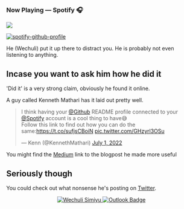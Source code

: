 ### Now Playing — Spotify 🎧
<p>
<a href=”https://spotify-github-profile.vercel.app/api/view.svg?uid=i6vpv13n5xurcojf7j62bj940&redirect=true">
<img src=”https://spotify-github-profile.vercel.app/api/view.svg?uid=i6vpv13n5xurcojf7j62bj940&cover_image=true&theme=default&bar_color=53b14f&bar_color_cover=true"/>
</a>
</p>

[![spotify-github-profile](https://spotify-github-profile.vercel.app/api/view?uid=i6vpv13n5xurcojf7j62bj940&cover_image=true&theme=default&bar_color=53b14f&bar_color_cover=true)](https://github.com/kittinan/spotify-github-profile)


He (Wechuli) put it up there to distract you. He is probably not even listening to anything.

## Incase you want to ask him how he did it

'Did it' is a very strong claim, obviously he found it online.

A guy called Kenneth Mathari has it laid out pretty well.

<blockquote class="twitter-tweet"><p lang="en" dir="ltr">I think having your <a href="https://twitter.com/github?ref_src=twsrc%5Etfw">@Github</a> README profile connected to your <a href="https://twitter.com/Spotify?ref_src=twsrc%5Etfw">@Spotify</a> account is a cool thing to have😅<br>Follow this link to find out how you can do the same:<a href="https://t.co/sufjsCBoiN">https://t.co/sufjsCBoiN</a> <a href="https://t.co/GHzyrl3OSu">pic.twitter.com/GHzyrl3OSu</a></p>&mdash; Kenn (@KennethMathari) <a href="https://twitter.com/KennethMathari/status/1542884397434769408?ref_src=twsrc%5Etfw">July 1, 2022</a></blockquote> 

<!-- <script async src="https://platform.twitter.com/widgets.js" charset="utf-8"></script> -->

You might find the <a href="https://medium.com/@KennethMathari/adding-now-playing-spotify-to-github-readme-md-43ae56156e23">Medium</a> link to the blogpost he made more useful

## Seriously though
You could check out what nonsense he's posting on <a href="https://twitter.com/wechuli_eugene">Twitter</a>.

<p>
  <p align="center">	
    <a href="https://www.linkedin.com/in/wechuli-eugene-053b89169/">
      <img alt="Wechuli Simiyu" src="https://img.shields.io/badge/-LinkedIn-blue?style=flat-square&logo=Linkedin&logoColor=white" />
    </a>
  <a href="mailto:wechulieugene@hotmail.com">
   <img src="https://camo.githubusercontent.com/b9cbb0fa6c31042495bcf7fb283d2bbdaaab3e26/68747470733a2f2f696d672e736869656c64732e696f2f62616467652f2d4f75746c6f6f6b2d3030373844343f7374796c653d666c61742d737175617265266c6f676f3d4d6963726f736f66742532304f75746c6f6f6b266c6f676f436f6c6f723d7768697465266c696e6b3d6d61696c746f3a6c656f6e61726474406f75746c6f6f6b2e636f6d" alt="Outlook Badge" data-canonical-src="https://img.shields.io/badge/-Outlook-0078D4?style=flat-square&amp;logo=Microsoft%20Outlook&amp;logoColor=white&amp;link=mailto:leonardt@outlook.com" style="max-width:100%;">
  </a>
</p>

<!---
wechu07/wechu07 is a ✨ special ✨ repository because its `README.md` (this file) appears on your GitHub profile.
You can click the Preview link to take a look at your changes.
--->
